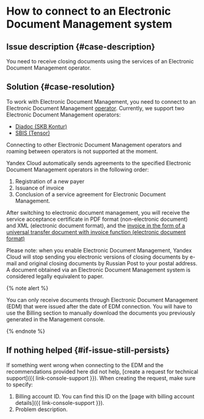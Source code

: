 # How to connect to an Electronic Document Management system



## Issue description {#case-description}

You need to receive closing documents using the services of an Electronic Document Management operator.

## Solution {#case-resolution}

To work with Electronic Document Management, you need to connect to an Electronic Document Management [operator](../../../billing/concepts/edo.md#operator).
Currently, we support two Electronic Document Management operators:

* [Diadoc (SKB Kontur)](https://promo.diadoc.ru/yandexfd?p=z05983&utm_abtest=order-lightbox)
* [SBIS (Tensor)](https://sbis.ru/edo/telecoms/yandex)

Connecting to other Electronic Document Management operators and roaming between operators is not supported at the moment.

Yandex Cloud automatically sends agreements to the specified Electronic Document Management operators in the following order:

1. Registration of a new payer
2. Issuance of invoice
3. Conclusion of a service agreement for Electronic Document Management.

After switching to electronic document management, you will receive the service acceptance certificate in PDF format (non-electronic document) and XML (electronic document format), and the [invoice in the form of a universal transfer document with invoice function (electronic document format)](../../../billing/concepts/edo.md#document)

Please note: when you enable Electronic Document Management, Yandex Cloud will stop sending you electronic versions of closing documents by e-mail and original closing documents by Russian Post to your postal address.
A document obtained via an Electronic Document Management system is considered legally equivalent to paper.

{% note alert %}

You can only receive documents through Electronic Document Management (EDM) that were issued after the date of EDM connection.
You will have to use the Billing section to manually download the documents you previously generated in the Management console.

{% endnote %}

## If nothing helped {#if-issue-still-persists}

If something went wrong when connecting to the EDM and the recommendations provided here did not help, [create a request for technical support]({{ link-console-support }}).
When creating the request, make sure to specify:

1. Billing account ID.
You can find this ID on the [page with billing account details]({{ link-console-support }}).
2. Problem description.
